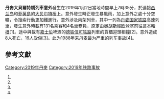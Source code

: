 **丹麥大貝爾特橋列車意外**發生在2019年1月2日當地時間早上7時35分，於連接[西兰岛](../Page/西兰岛.md "wikilink")和[菲英島](../Page/菲英島.md "wikilink")的[大贝尔特桥](../Page/大贝尔特桥.md "wikilink")上。意外發生時正發生暴風雨，加上意外之處十分空曠，令搜索行動更加難進行。意外涉及兩架列車，其中一列為[丹麦国家铁路](../Page/丹麦国家铁路.md "wikilink")高速列車，發生意外時載有131名乘客和4名車務員，原定由[奥胡斯](../Page/奥胡斯.md "wikilink")經[欧登塞](../Page/欧登塞.md "wikilink")前往[哥本哈根](https://zh.wikipedia.org/wiki/哥本哈根 "wikilink")\[1\]。途中與載有[嘉士伯](../Page/嘉士伯.md "wikilink")啤酒的[德铁信可铁路](../Page/德铁信可铁路.md "wikilink")列車的貨櫃迎頭相撞\[2\]。意外造成8人死亡，16人受傷\[3\]。此为1988年来丹麦最为严重的列车事故\[4\]。

## 參考文獻

[Category:2019年丹麥](https://zh.wikipedia.org/wiki/Category:2019年丹麥 "wikilink") [Category:2019年铁路事故](https://zh.wikipedia.org/wiki/Category:2019年铁路事故 "wikilink")

1.
2.
3.
4.